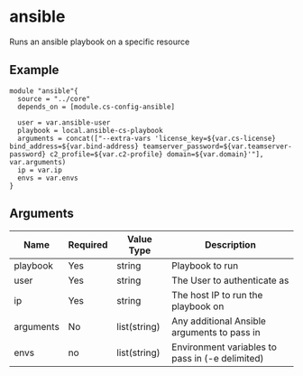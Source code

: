 # ansible

Runs an ansible playbook on a specific resource

## Example

```hcl
module "ansible"{
  source = "../core"
  depends_on = [module.cs-config-ansible]

  user = var.ansible-user
  playbook = local.ansible-cs-playbook
  arguments = concat(["--extra-vars 'license_key=${var.cs-license} bind_address=${var.bind-address} teamserver_password=${var.teamserver-password} c2_profile=${var.c2-profile} domain=${var.domain}'"], var.arguments)
  ip = var.ip
  envs = var.envs
}
```

## Arguments

| Name      | Required | Value Type   | Description                                     |
|-----------|----------|--------------|-------------------------------------------------|
| playbook  | Yes      | string       | Playbook to run                                 |
| user      | Yes      | string       | The User to authenticate as                     |
| ip        | Yes      | string       | The host IP to run the playbook on              |
| arguments | No       | list(string) | Any additional Ansible arguments to pass in     |
| envs      | no       | list(string) | Environment variables to pass in (-e delimited) |
